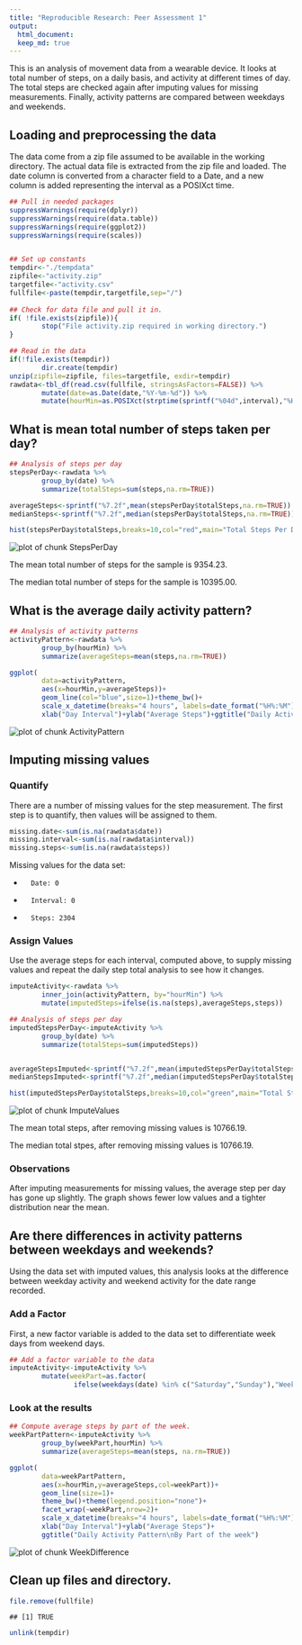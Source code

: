 ```yaml
---
title: "Reproducible Research: Peer Assessment 1"
output: 
  html_document:
  keep_md: true
---
```

This is an analysis of movement data from a wearable device. It looks at total number of steps, on a daily basis, and activity at different times of day. The total steps are checked again after imputing values for missing measurements. Finally, activity patterns are compared between weekdays and weekends.

## Loading and preprocessing the data
The data come from a zip file assumed to be available in the working directory. The actual data file is extracted from the zip file and loaded. The date column is converted from a character field to a Date, and a new column is added representing the interval as a POSIXct time.


```r
## Pull in needed packages
suppressWarnings(require(dplyr))
suppressWarnings(require(data.table))
suppressWarnings(require(ggplot2))
suppressWarnings(require(scales))


## Set up constants
tempdir<-"./tempdata"
zipfile<-"activity.zip"
targetfile<-"activity.csv"
fullfile<-paste(tempdir,targetfile,sep="/")
                 
## Check for data file and pull it in.
if( !file.exists(zipfile)){
        stop("File activity.zip required in working directory.")
}

## Read in the data
if(!file.exists(tempdir))
        dir.create(tempdir)
unzip(zipfile=zipfile, files=targetfile, exdir=tempdir)
rawdata<-tbl_df(read.csv(fullfile, stringsAsFactors=FALSE)) %>%
        mutate(date=as.Date(date,"%Y-%m-%d")) %>%
        mutate(hourMin=as.POSIXct(strptime(sprintf("%04d",interval),"%H%M")))
```


## What is mean total number of steps taken per day?

```r
## Analysis of steps per day
stepsPerDay<-rawdata %>%
        group_by(date) %>%
        summarize(totalSteps=sum(steps,na.rm=TRUE))

averageSteps<-sprintf("%7.2f",mean(stepsPerDay$totalSteps,na.rm=TRUE))
medianSteps<-sprintf("%7.2f",median(stepsPerDay$totalSteps,na.rm=TRUE))

hist(stepsPerDay$totalSteps,breaks=10,col="red",main="Total Steps Per Day", xlab="Steps")
```

![plot of chunk StepsPerDay](figure/StepsPerDay-1.png) 


The mean total number of steps for the sample is 9354.23.  

The median total number of steps for the sample is 10395.00.


## What is the average daily activity pattern?

```r
## Analysis of activity patterns
activityPattern<-rawdata %>%
        group_by(hourMin) %>%
        summarize(averageSteps=mean(steps,na.rm=TRUE))

ggplot(
        data=activityPattern, 
        aes(x=hourMin,y=averageSteps))+
        geom_line(col="blue",size=1)+theme_bw()+
        scale_x_datetime(breaks="4 hours", labels=date_format("%H%:%M"))+
        xlab("Day Interval")+ylab("Average Steps")+ggtitle("Daily Activity Pattern")
```

![plot of chunk ActivityPattern](figure/ActivityPattern-1.png) 


## Imputing missing values
### Quantify
There are a number of missing values for the step measurement. The first step is to quantify, then values will be assigned to them.

```r
missing.date<-sum(is.na(rawdata$date))
missing.interval<-sum(is.na(rawdata$interval))
missing.steps<-sum(is.na(rawdata$steps))
```

Missing values for the data set:

+       Date: 0

+       Interval: 0

+       Steps: 2304

### Assign Values
Use the average steps for each interval, computed above, to supply missing values and repeat
the daily step total analysis to see how it changes.

```r
imputeActivity<-rawdata %>%
        inner_join(activityPattern, by="hourMin") %>%
        mutate(imputedSteps=ifelse(is.na(steps),averageSteps,steps))

## Analysis of steps per day
imputedStepsPerDay<-imputeActivity %>%
        group_by(date) %>%
        summarize(totalSteps=sum(imputedSteps))


averageStepsImputed<-sprintf("%7.2f",mean(imputedStepsPerDay$totalSteps))
medianStepsImputed<-sprintf("%7.2f",median(imputedStepsPerDay$totalSteps))

hist(imputedStepsPerDay$totalSteps,breaks=10,col="green",main="Total Steps Per Day\nImputed values assigned", xlab="Steps")
```

![plot of chunk ImputeValues](figure/ImputeValues-1.png) 

The mean total steps, after removing missing values is 10766.19.

The median total stpes, after removing missing values is 10766.19.

### Observations
After imputing measurements for missing values, the average step per day has gone up slightly. The graph shows fewer low values and a tighter distribution near the mean.


## Are there differences in activity patterns between weekdays and weekends?
Using the data set with imputed values, this analysis looks at the difference between weekday activity and weekend activity for the date range recorded.

### Add a Factor
First, a new factor variable is added to the data set to differentiate week days from weekend days.


```r
## Add a factor variable to the data
imputeActivity<-imputeActivity %>%
        mutate(weekPart=as.factor(
                ifelse(weekdays(date) %in% c("Saturday","Sunday"),"Weekend","Weekday")))
```

### Look at the results

```r
## Compute average steps by part of the week.
weekPartPattern<-imputeActivity %>%
        group_by(weekPart,hourMin) %>%
        summarize(averageSteps=mean(steps, na.rm=TRUE))

ggplot(
        data=weekPartPattern, 
        aes(x=hourMin,y=averageSteps,col=weekPart))+
        geom_line(size=1)+
        theme_bw()+theme(legend.position="none")+
        facet_wrap(~weekPart,nrow=2)+
        scale_x_datetime(breaks="4 hours", labels=date_format("%H%:%M"))+
        xlab("Day Interval")+ylab("Average Steps")+
        ggtitle("Daily Activity Pattern\nBy Part of the week")
```

![plot of chunk WeekDifference](figure/WeekDifference-1.png) 

## Clean up files and directory.

```r
file.remove(fullfile)
```

```
## [1] TRUE
```

```r
unlink(tempdir)
```

